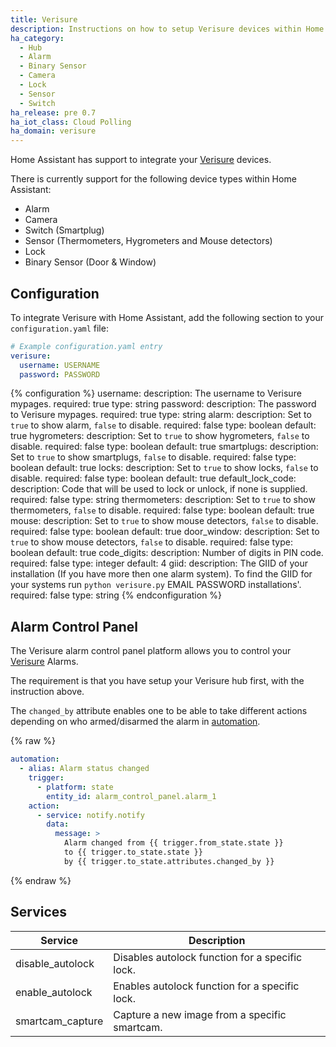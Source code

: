 ```yaml
---
title: Verisure
description: Instructions on how to setup Verisure devices within Home Assistant.
ha_category:
  - Hub
  - Alarm
  - Binary Sensor
  - Camera
  - Lock
  - Sensor
  - Switch
ha_release: pre 0.7
ha_iot_class: Cloud Polling
ha_domain: verisure
---
```


Home Assistant has support to integrate your [Verisure](https://www.verisure.com/) devices.

There is currently support for the following device types within Home Assistant:

- Alarm
- Camera
- Switch (Smartplug)
- Sensor (Thermometers, Hygrometers and Mouse detectors)
- Lock
- Binary Sensor (Door & Window)

## Configuration

To integrate Verisure with Home Assistant, add the following section to your `configuration.yaml` file:

```yaml
# Example configuration.yaml entry
verisure:
  username: USERNAME
  password: PASSWORD
```

{% configuration %}
username:
  description: The username to Verisure mypages.
  required: true
  type: string
password:
  description: The password to Verisure mypages.
  required: true
  type: string
alarm:
  description: Set to `true` to show alarm, `false` to disable.
  required: false
  type: boolean
  default: true
hygrometers:
  description: Set to `true` to show hygrometers, `false` to disable.
  required: false
  type: boolean
  default: true
smartplugs:
  description: Set to `true` to show smartplugs, `false` to disable.
  required: false
  type: boolean
  default: true
locks:
  description: Set to `true` to show locks, `false` to disable.
  required: false
  type: boolean
  default: true
default_lock_code:
  description: Code that will be used to lock or unlock, if none is supplied.
  required: false
  type: string
thermometers:
  description: Set to `true` to show thermometers, `false` to disable.
  required: false
  type: boolean
  default: true
mouse:
  description: Set to `true` to show mouse detectors, `false` to disable.
  required: false
  type: boolean
  default: true
door_window:
  description: Set to `true` to show mouse detectors, `false` to disable.
  required: false
  type: boolean
  default: true
code_digits:
  description: Number of digits in PIN code.
  required: false
  type: integer
  default: 4
giid:
  description: The GIID of your installation (If you have more then one alarm system). To find the GIID for your systems run `python verisure.py` EMAIL PASSWORD installations'.
  required: false
  type: string
{% endconfiguration %}

## Alarm Control Panel

The Verisure alarm control panel platform allows you to control your [Verisure](https://www.verisure.com/) Alarms.

The requirement is that you have setup your Verisure hub first, with the instruction above.

The `changed_by` attribute enables one to be able to take different actions depending on who armed/disarmed the alarm in [automation](/getting-started/automation/).

{% raw %}

```yaml
automation:
  - alias: Alarm status changed
    trigger:
      - platform: state
        entity_id: alarm_control_panel.alarm_1
    action:
      - service: notify.notify
        data:
          message: >
            Alarm changed from {{ trigger.from_state.state }}
            to {{ trigger.to_state.state }}
            by {{ trigger.to_state.attributes.changed_by }}
```

{% endraw %}

## Services

| Service | Description |
| ------- | ----------- |
| disable_autolock | Disables autolock function for a specific lock. |
| enable_autolock | Enables autolock function for a specific lock. |
| smartcam_capture | Capture a new image from a specific smartcam. |
